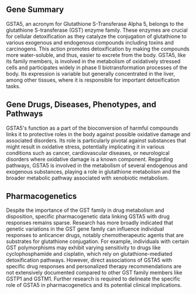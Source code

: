 ## Gene Summary
GSTA5, an acronym for Glutathione S-Transferase Alpha 5, belongs to the glutathione S-transferase (GST) enzyme family. These enzymes are crucial for cellular detoxification as they catalyze the conjugation of glutathione to various exogenous and endogenous compounds including toxins and carcinogens. This action promotes detoxification by making the compounds more water-soluble, and thus, easier to excrete from the body. GSTA5, like its family members, is involved in the metabolism of oxidatively stressed cells and participates widely in phase II biotransformation processes of the body. Its expression is variable but generally concentrated in the liver, among other tissues, where it is responsible for important detoxification tasks.

## Gene Drugs, Diseases, Phenotypes, and Pathways
GSTA5's function as a part of the bioconversion of harmful compounds links it to protective roles in the body against possible oxidative damage and associated disorders. Its role is particularly pivotal against substances that might result in oxidative stress, potentially implicating it in various conditions such as cancer, cardiovascular diseases, or neurological disorders where oxidative damage is a known component. Regarding pathways, GSTA5 is involved in the metabolism of several endogenous and exogenous substances, playing a role in glutathione metabolism and the broader metabolic pathway associated with xenobiotic metabolism.

## Pharmacogenetics
Despite the importance of the GST family in drug metabolism and disposition, specific pharmacogenetic data linking GSTA5 with drug responses remains sparse. Research has more broadly indicated that genetic variations in the GST gene family can influence individual responses to anticancer drugs, notably chemotherapeutic agents that are substrates for glutathione conjugation. For example, individuals with certain GST polymorphisms may exhibit varying sensitivity to drugs like cyclophosphamide and cisplatin, which rely on glutathione-mediated detoxification pathways. However, direct associations of GSTA5 with specific drug responses and personalized therapy recommendations are not extensively documented compared to other GST family members like GSTP1 and GSTM1. Further research is required to delineate the specific role of GSTA5 in pharmacogenetics and its potential clinical implications.